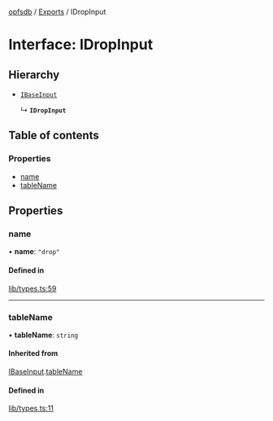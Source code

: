 [opfsdb](../README.md) / [Exports](../modules.md) / IDropInput

# Interface: IDropInput

## Hierarchy

- [`IBaseInput`](IBaseInput.md)

  ↳ **`IDropInput`**

## Table of contents

### Properties

- [name](IDropInput.md#name)
- [tableName](IDropInput.md#tablename)

## Properties

### name

• **name**: ``"drop"``

#### Defined in

[lib/types.ts:59](https://github.com/sliterok/opfsdb/blob/96fe35f/lib/types.ts#L59)

___

### tableName

• **tableName**: `string`

#### Inherited from

[IBaseInput](IBaseInput.md).[tableName](IBaseInput.md#tablename)

#### Defined in

[lib/types.ts:11](https://github.com/sliterok/opfsdb/blob/96fe35f/lib/types.ts#L11)
